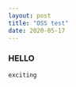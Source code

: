 ```yaml
---
layout: post
title: "OSS test"
date: 2020-05-17
---
```

### HELLO
```
exciting
```
<head>
 <title>table</tittle>
 </head>
<TABLE width="90%" height="100" border="5px solid #000" style="border-collapse:collapse; border:1px gray solid;" bordercolor="black" background="gray" frame="" rules="" cellspacing="" cellpadding="" align="center">     
<TR>
 <TD>번역</TD>
 <TD>git 저장소 관리</TD>
 <TD>소스 코드 분석</TD>
 <TD>소스 코드 추가</TD>
</TR> 
<TR>
 <TD>이민규, 윤재식</TD>
 <TD>임유진, 이황근</TD>
 <TD>윤형호, 윤재식</TD>
 <TD>윤형호, 이민규, 임유진, 이황근</TD>
</TR> 
</TABLE>
